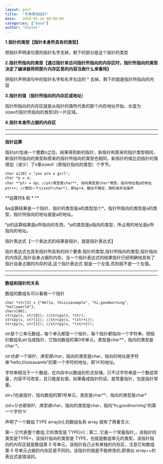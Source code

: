 ```yaml
---
layout: post
title:  "不再害怕指针"
date:   2016-05-16 00:00:00
categories: ["base"]
author: "Chyler"
---
```




**1.指针的类型【指针本身所具有的类型】**

把指针声明语句里的指针名字去掉，剩下的部分是这个指针的类型

**2.指针所指向的类型【通过指针来访问指针所指向的内存区时，指针所指向的类型决定了编译器将把那片内存区里的内容当做什么来看待】**

把指针声明语句中的指针名字和名字左边的 * 去掉，剩下的就是指针所指向的内容

**3.指针的值（指针所指向的内存区或地址）**

指针所指向的内存区就是从指针的值所代表的那个内存地址开始，长度为sizeof(指针所指向的类型)的一片区域。

**4.指针本身所占据的内存区**


-------
-------

**指针运算**

指针ptr加减一个整数n之后，结果得到新的指针，新指针和原来的指针类型相同，新指针所指向的类型和原来的指针所指向的类型也相同，新指针的值比旧指针的值增加（减少）了n乘sizeof（原指针指向的类型）个字节。

```
char a[20] = "you are a girl";
char *p = a;
char **ptr = &p; //ptr类型是char**, 指向类型是char*类型，指向地址是p的地址
ptr++; //增加一个sizeof(char*)，即&p+4，输出不确定，随机或非法操作
```

**运算符& 和 * **

&a运算结果是一个指针，指针的类型是a的类型加个*，指针所指向的类型是a的类型，指针所指向的地址就是a的地址。

*p的运算结果是p所指向的东西，*p的类型是p指向的类型，所占用的地址是p所指向的地址。

指针表达式【一个表达式的结果是指针，就是指针表达式】

指针表达式也具有指针所具有的四个要素:指针的类型,指针所指向的类型,指针指向的内存区,指针自身占据的内存。当一个指针表达式的结果指针已经明确地具有了指针自身占据的内存的话,这个指针表达式
就是一个左值,否则就不是一个左值。

-------
-------

**数组和指针的关系**

数组的数组名可以看做一个指针

```
char *str[3] = {"Hello, thisisasample", "hi,goodmorning", "helloworld"};
chars[80];
strcpy(s, str[0]); //strcpy(s, *str);
strcpy(s, str[1]); //strcpy(s, *(str+1));
strcpy(s, str[2]); //strcpy(s, *(str+2));
```

str是个三单元数组，每个单元都是一个指针，每个指针都指向一个字符串，把指针数组名str当成指针，它指向数组的第0号单元，类型是char**，指向的类型是char *。

*str也是一个指针，类型是char*，指向的类型是char，指向的地址是字符串“hello,thisisasamle”的第一个字符的地址，即‘H’的地址。

字符串相当于一个数组，在内存中以数组的形式存储，只不过字符串是一个数组常量，内容不可改变，且只能是右值，如果看成指针的话，是常量指针，也是指针常量。

str+1也是指针，指向数组的第1号单元，类型是char**，指向的类型是char*

*(str+1)也是指针，类型是char*，指向的类型是char，指向“hi,goodmorning”的第一个字符'h'

声明了一个数组 TYPE array[n],则数组名称 array 就有了两重含义:

第一,它代表整个数组,它的类型是 TYPE[n]；第二 ,它是一个常量指针,，该指针的类型是TYPE*，该指针指向的类型是 TYPE，也就是数组单元的类型，该指针指向的内存区就是数组第 0 号单元，该指针自己占有单独的内存区，注意它和数组第 0 号单元占据的内存区是不同的。该指针的值是不能修改的,即类似 array++的表达式是错误的。


